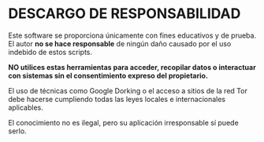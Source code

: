 # DESCARGO DE RESPONSABILIDAD

Este software se proporciona únicamente con fines educativos y de prueba. El autor **no se hace responsable** de ningún daño causado por el uso indebido de estos scripts.

**NO utilices estas herramientas para acceder, recopilar datos o interactuar con sistemas sin el consentimiento expreso del propietario.**

El uso de técnicas como Google Dorking o el acceso a sitios de la red Tor debe hacerse cumpliendo todas las leyes locales e internacionales aplicables.

El conocimiento no es ilegal, pero su aplicación irresponsable sí puede serlo.
